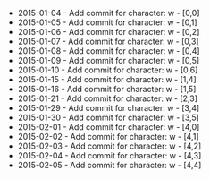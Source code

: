 - 2015-01-04 - Add commit for character: w - [0,0]
- 2015-01-05 - Add commit for character: w - [0,1]
- 2015-01-06 - Add commit for character: w - [0,2]
- 2015-01-07 - Add commit for character: w - [0,3]
- 2015-01-08 - Add commit for character: w - [0,4]
- 2015-01-09 - Add commit for character: w - [0,5]
- 2015-01-10 - Add commit for character: w - [0,6]
- 2015-01-15 - Add commit for character: w - [1,4]
- 2015-01-16 - Add commit for character: w - [1,5]
- 2015-01-21 - Add commit for character: w - [2,3]
- 2015-01-29 - Add commit for character: w - [3,4]
- 2015-01-30 - Add commit for character: w - [3,5]
- 2015-02-01 - Add commit for character: w - [4,0]
- 2015-02-02 - Add commit for character: w - [4,1]
- 2015-02-03 - Add commit for character: w - [4,2]
- 2015-02-04 - Add commit for character: w - [4,3]
- 2015-02-05 - Add commit for character: w - [4,4]
